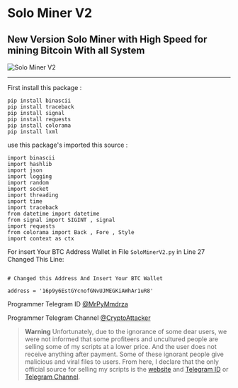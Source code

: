# Solo Miner V2
New Version Solo Miner with High Speed for mining Bitcoin With all System
---

![Solo Miner V2](https://raw.githubusercontent.com/Pymmdrza/SoloMinerV2/mainx/CaptureScreenSolo.JPG)

---

First install this package :
```
pip install binascii
pip install traceback
pip install signal
pip install requests
pip install colorama
pip install lxml
```


use this package's imported this source :

```
import binascii
import hashlib
import json
import logging
import random
import socket
import threading
import time
import traceback
from datetime import datetime
from signal import SIGINT , signal
import requests
from colorama import Back , Fore , Style
import context as ctx
```

For insert Your BTC Address Wallet in File `SoloMinerV2.py` in Line 27 Changed This Line:

```

# Changed this Address And Insert Your BTC Wallet

address = '16p9y6EstGYcnofGNvUJMEGKiAWhAr1uR8' 

``` 


Programmer Telegram ID [@MrPyMmdrza](https://t.me/MrPyMmdrza)

Programmer Telegram Channel [@CryptoAttacker](https://t.me/CryptoAttacker)

> **Warning**
> Unfortunately, due to the ignorance of some dear users, we were not informed that some profiteers and uncultured people are selling some of my scripts at a lower price. And the user does not receive anything after payment. Some of these ignorant people give malicious and viral files to users. From here, I declare that the only official source for selling my scripts is the [website](https://mmdrza.com) and [Telegram ID](https://t.me/MrPyMmdrza) or [Telegram Channel](https://t.me/CryptoAttacker).
